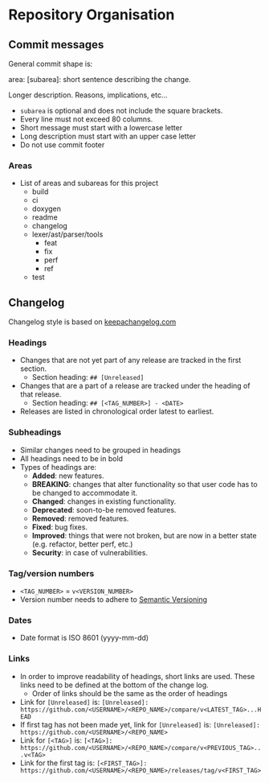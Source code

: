 # Repository Organisation

## Commit messages

General commit shape is:

area: \[subarea\]: short sentence describing the change.

Longer description. Reasons, implications, etc...

* `subarea` is optional and does not include the square brackets.
* Every line must not exceed 80 columns.
* Short message must start with a lowercase letter
* Long description must start with an upper case letter
* Do not use commit footer

### Areas

* List of areas and subareas for this project
  * build
  * ci
  * doxygen
  * readme
  * changelog
  * lexer/ast/parser/tools
    * feat
    * fix
    * perf
    * ref
  * test

## Changelog

Changelog style is based on
[keepachangelog.com](https://keepachangelog.com/en/1.0.0/)

### Headings

* Changes that are not yet part of any release are tracked in the first section.
  * Section heading: `## [Unreleased]`
* Changes that are a part of a release are tracked under the heading of that
  release.
  * Section heading: `## [<TAG_NUMBER>] - <DATE>`
* Releases are listed in chronological order latest to earliest.

### Subheadings

* Similar changes need to be grouped in headings
* All headings need to be in bold
* Types of headings are:
  * **Added**: new features.
  * **BREAKING**: changes that alter functionality so that user code has to be
    changed to accommodate it.
  * **Changed**: changes in existing functionality.
  * **Deprecated**: soon-to-be removed features.
  * **Removed**: removed features.
  * **Fixed**: bug fixes.
  * **Improved**: things that were not broken, but are now in a better state
    (e.g. refactor, better perf, etc.)
  * **Security**: in case of vulnerabilities.

### Tag/version numbers

* `<TAG_NUMBER>` = `v<VERSION_NUMBER>`
* Version number needs to adhere to [Semantic
  Versioning](https://semver.org/spec/v2.0.0.html)

### Dates

* Date format is ISO 8601 (yyyy-mm-dd)

### Links

* In order to improve readability of headings, short links are used. These links
  need to be defined at the bottom of the change log.
  * Order of links should be the same as the order of headings
* Link for `[Unreleased]` is:
  `[Unreleased]: https://github.com/<USERNAME>/<REPO_NAME>/compare/v<LATEST_TAG>...HEAD`
* If first tag has not been made yet, link for `[Unreleased]` is:
  `[Unreleased]: https://github.com/<USERNAME>/<REPO_NAME>`
* Link for `[<TAG>]` is:
  `[<TAG>]: https://github.com/<USERNAME>/<REPO_NAME>/compare/v<PREVIOUS_TAG>...v<TAG>`
* Link for the first tag is:
  `[<FIRST_TAG>]: https://github.com/<USERNAME>/<REPO_NAME>/releases/tag/v<FIRST_TAG>`
